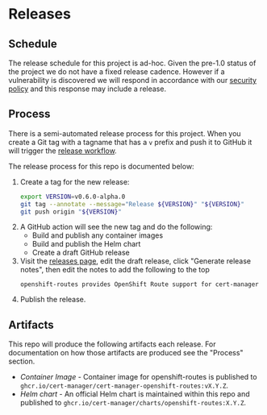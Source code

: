 # Releases

## Schedule

The release schedule for this project is ad-hoc. Given the pre-1.0 status of the project we do not have a fixed release cadence. However if a vulnerability is discovered we will respond in accordance with our [security policy](https://github.com/cert-manager/community/blob/main/SECURITY.md) and this response may include a release.

## Process

There is a semi-automated release process for this project. When you create a Git tag with a tagname that has a `v` prefix and push it to GitHub it will trigger the [release workflow].

The release process for this repo is documented below:

1. Create a tag for the new release:
    ```sh
   export VERSION=v0.6.0-alpha.0
   git tag --annotate --message="Release ${VERSION}" "${VERSION}"
   git push origin "${VERSION}"
   ```
2. A GitHub action will see the new tag and do the following:
    - Build and publish any container images
    - Build and publish the Helm chart
    - Create a draft GitHub release
3. Visit the [releases page], edit the draft release, click "Generate release notes", then edit the notes to add the following to the top
    ```
    openshift-routes provides OpenShift Route support for cert-manager
    ```
4. Publish the release.

## Artifacts

This repo will produce the following artifacts each release. For documentation on how those artifacts are produced see the "Process" section.

- *Container Image* - Container image for openshift-routes is published to `ghcr.io/cert-manager/cert-manager-openshift-routes:vX.Y.Z`. 
- *Helm chart* - An official Helm chart is maintained within this repo and published to `ghcr.io/cert-manager/charts/openshift-routes:X.Y.Z`. 

[release workflow]: https://github.com/cert-manager/openshift-routes/actions/workflows/release.yaml
[releases page]: https://github.com/cert-manager/openshift-routes/releases